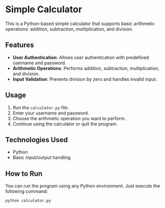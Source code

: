 # Simple Calculator

This is a Python-based simple calculator that supports basic arithmetic operations: addition, subtraction, multiplication, and division.

## Features
- **User Authentication**: Allows user authentication with predefined username and password.
- **Arithmetic Operations**: Performs addition, subtraction, multiplication, and division.
- **Input Validation**: Prevents division by zero and handles invalid input.

## Usage
1. Run the `calculator.py` file.
2. Enter your username and password.
3. Choose the arithmetic operation you want to perform.
4. Continue using the calculator or quit the program.

## Technologies Used
- Python
- Basic input/output handling

## How to Run
You can run the program using any Python environment. Just execute the following command:
```bash
python calculator.py
